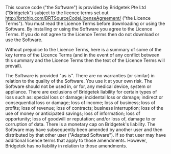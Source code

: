 This source code ("the Software") is provided by Bridgetek Pte Ltd
("Bridgetek") subject to the licence terms set out
  http://brtchip.com/BRTSourceCodeLicenseAgreement/ ("the Licence Terms").
You must read the Licence Terms before downloading or using the Software.
By installing or using the Software you agree to the Licence Terms. If you
do not agree to the Licence Terms then do not download or use the Software.

Without prejudice to the Licence Terms, here is a summary of some of the key
terms of the Licence Terms (and in the event of any conflict between this
summary and the Licence Terms then the text of the Licence Terms will
prevail).

The Software is provided "as is".
There are no warranties (or similar) in relation to the quality of the
Software. You use it at your own risk.
The Software should not be used in, or for, any medical device, system or
appliance. There are exclusions of Bridgetek liability for certain types of loss
such as: special loss or damage; incidental loss or damage; indirect or
consequential loss or damage; loss of income; loss of business; loss of
profits; loss of revenue; loss of contracts; business interruption; loss of
the use of money or anticipated savings; loss of information; loss of
opportunity; loss of goodwill or reputation; and/or loss of, damage to or
corruption of data.
There is a monetary cap on Bridgetek's liability.
The Software may have subsequently been amended by another user and then
distributed by that other user ("Adapted Software").  If so that user may
have additional licence terms that apply to those amendments. However, Bridgetek
has no liability in relation to those amendments.